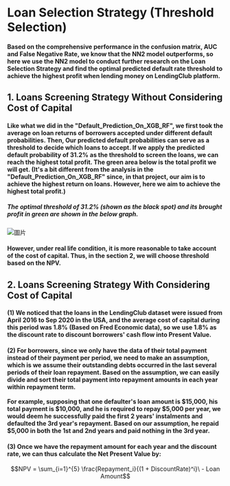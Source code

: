 # Loan Selection Strategy (Threshold Selection)
#### Based on the comprehensive performance in the confusion matrix, AUC and False Negative Rate, we know that the NN2 model outperforms, so here we use the NN2 model to conduct further research on the Loan Selection Strategy and find the optimal predicted default rate threshold to achieve the highest profit when lending money on LendingClub platform.

## 1. Loans Screening Strategy Without Considering Cost of Capital
#### Like what we did in the "Default_Prediction_On_XGB_RF", we first took the average on loan returns of borrowers accepted under different default probabilities. Then, Our predicted default probabilities can serve as a threshold to decide which loans to accept. If we apply the predicted default probability of 31.2% as the threshold to screen the loans, we can reach the highest total profit. The green area below is the total profit we will get. (It's a bit different from the analysis in the "Default_Prediction_On_XGB_RF" since, in that project, our aim is to achieve the highest return on loans. However, here we aim to achieve the highest total profit.)

##### The optimal threshold of 31.2% (shown as the black spot) and its brought profit in green are shown in the below graph. 
![圖片](https://user-images.githubusercontent.com/92542287/208772860-23a45558-5010-4f6f-9782-f24f7ec1e022.png)

#### However, under real life condition, it is more reasonable to take account of the cost of capital. Thus, in the section 2, we will choose threshold based on the NPV.

## 2. Loans Screening Strategy With Considering Cost of Capital
#### (1) We noticed that the loans in the LendingClub dataset were issued from April 2016 to Sep 2020 in the USA, and the average cost of capital during this period was 1.8% (Based on Fred Economic data), so we use 1.8% as the discount rate to discount borrowers' cash flow into Present Value. <br>
#### (2) For borrowers, since we only have the data of their total payment instead of their payment per period, we need to make an assumption, which is we assume their outstanding debts occurred in the last several periods of their loan repayment. Based on the assumption, we can easily divide and sort their total payment into repayment amounts in each year within repayment term. <br><br> For example, supposing that one defaulter's loan amount is $15,000, his total payment is $10,000, and he is required to repay $5,000 per year, we would deem he successfully paid the first 2 years' instalments and defaulted the 3rd year's repayment. Based on our assumption, he repaid $5,000 in both the 1st and 2nd years and paid nothing in the 3rd year. <br>
#### (3) Once we have the repayment amount for each year and the discount rate, we can thus calculate the Net Present Value by:
$$NPV = \sum_{i=1}^{5} \frac{Repayment_i}{(1 + DiscountRate)^i}\ - Loan Amount$$







